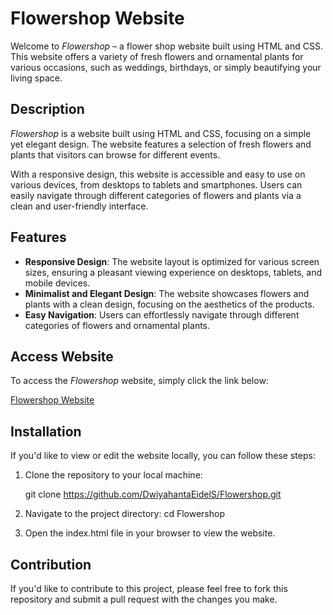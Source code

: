 # Flowershop Website

Welcome to *Flowershop* – a flower shop website built using HTML and CSS. This website offers a variety of fresh flowers and ornamental plants for various occasions, such as weddings, birthdays, or simply beautifying your living space.

## Description

*Flowershop* is a website built using HTML and CSS, focusing on a simple yet elegant design. The website features a selection of fresh flowers and plants that visitors can browse for different events.

With a responsive design, this website is accessible and easy to use on various devices, from desktops to tablets and smartphones. Users can easily navigate through different categories of flowers and plants via a clean and user-friendly interface.

## Features

- **Responsive Design**: The website layout is optimized for various screen sizes, ensuring a pleasant viewing experience on desktops, tablets, and mobile devices.
- **Minimalist and Elegant Design**: The website showcases flowers and plants with a clean design, focusing on the aesthetics of the products.
- **Easy Navigation**: Users can effortlessly navigate through different categories of flowers and ornamental plants.

## Access Website

To access the *Flowershop* website, simply click the link below:

[Flowershop Website](https://dwiyahantaeidels.github.io/Flowershop/)

## Installation

If you'd like to view or edit the website locally, you can follow these steps:

1. Clone the repository to your local machine:
   
   git clone https://github.com/DwiyahantaEidelS/Flowershop.git
2. Navigate to the project directory:
    cd Flowershop
3. Open the index.html file in your browser to view the website.

## Contribution
If you'd like to contribute to this project, please feel free to fork this repository and submit a pull request with the changes you make.
